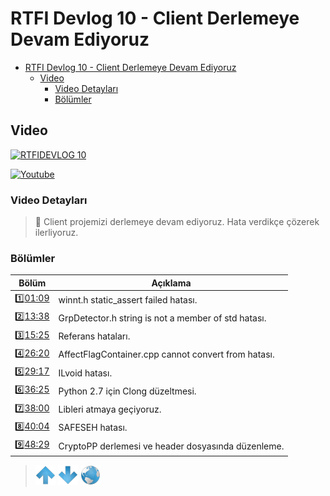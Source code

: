 # RTFI Devlog 10 - Client Derlemeye Devam Ediyoruz

- [RTFI Devlog 10 - Client Derlemeye Devam Ediyoruz](#rtfi-devlog-10---client-derlemeye-devam-ediyoruz)
  - [Video](#video)
    - [Video Detayları](#video-detayları)
    - [Bölümler](#bölümler)

## Video

[![RTFIDEVLOG 10](https://img.youtube.com/vi/ZhKqykHbvk4/0.jpg)](https://youtu.be/ZhKqykHbvk4)

[![Youtube](https://img.shields.io/youtube/views/ZhKqykHbvk4?style=social&label=Görüntüleme)](https://youtu.be/ZhKqykHbvk4)

### Video Detayları

> 💬 Client projemizi derlemeye devam ediyoruz. Hata verdikçe çözerek ilerliyoruz.

### Bölümler

| Bölüm | Açıklama |
| --- | --- |
| 1️⃣[01:09](https://youtu.be/ZhKqykHbvk4?t=69) | winnt.h static_assert failed hatası. |
| 2️⃣[13:38](https://youtu.be/ZhKqykHbvk4?t=818) | GrpDetector.h string is not a member of std hatası. |
| 3️⃣[15:25](https://youtu.be/ZhKqykHbvk4?t=925) | Referans hataları. |
| 4️⃣[26:20](https://youtu.be/ZhKqykHbvk4?t=1580) | AffectFlagContainer.cpp cannot convert from hatası. |
| 5️⃣[29:17](https://youtu.be/ZhKqykHbvk4?t=1757) | ILvoid hatası. |
| 6️⃣[36:25](https://youtu.be/ZhKqykHbvk4?t=2185) | Python 2.7 için Clong düzeltmesi. |
| 7️⃣[38:00](https://youtu.be/ZhKqykHbvk4?t=2280) | Libleri atmaya geçiyoruz. |
| 8️⃣[40:04](https://youtu.be/ZhKqykHbvk4?t=2404) | SAFESEH hatası. |
| 9️⃣[48:29](https://youtu.be/ZhKqykHbvk4?t=2909) | CryptoPP derlemesi ve header dosyasında düzenleme. |



> [![up](/ASSETS/up.png)](/TR/RTFIDEVLOG/009.md)  [![down](/ASSETS/down.png)](/TR/RTFIDEVLOG/011.md)  [![index](/ASSETS/index.png)](/README.md)